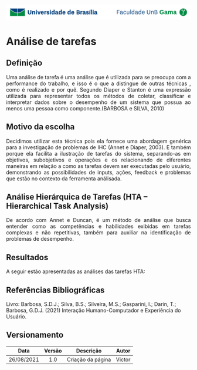 ![UnB](../img/unb.jpg)

# Análise de tarefas

## Definição
<p align = "justify">Uma análise de tarefa é uma análise que é utilizada para se preocupa com a performance do
trabalho, e isso é o que a distingue de outras técnicas , como é realizado e por quê. Segundo
Diaper e Stanton é uma expressão utilizada para representar todos os métodos de coletar, classificar e
interpretar dados sobre o desempenho de um sistema que possua ao menos uma pessoa como
componente.(BARBOSA e SILVA, 2010) 
</p>

## Motivo da escolha

<p align = "justify">Decidimos utilizar esta técnica pois ela fornece uma abordagem genérica para a investigação de problemas de IHC (Annet e Diaper, 2003). E também porque ela facilita a ilustração de tarefas do sistema, separando-as em objetivos, subobjetivos e operações e os relacionando de diferentes maneiras em relação a como as tarefas devem ser executadas pelo usuário, demonstrando as possibilidades de inputs, ações, feedback e problemas que estão no contexto da ferramenta análisada.</p>

## Análise Hierárquica de Tarefas (HTA – Hierarchical Task Analysis)

<p align = "justify">De acordo com Annet e Duncan, é um método de análise que busca entender como as
competências e habilidades exibidas em tarefas complexas e não repetitivas, também para
auxiliar na identificação de problemas de desempenho. </p>


## Resultados
<p align = "justify">A seguir estão apresentadas as análises das tarefas HTA: </p>
        


## Referências Bibliográficas

Livro: Barbosa, S.D.J.; Silva, B.S.; Silveira, M.S.; Gasparini, I.; Darin, T.; Barbosa, G.D.J.
(2021) Interação Humano-Computador e Experiência do Usuário.

## Versionamento

| Data |Versão|         Descrição          |       Autor      |
|:----:|:----:|:--------------------------:|:----------------:|
| 26/08/2021 |  1.0 | Criação da página     | Victor |